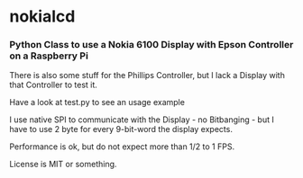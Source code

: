 # nokialcd

### Python Class to use a Nokia 6100  Display with Epson Controller on a Raspberry Pi

There is also some stuff for the Phillips Controller, but I lack a
Display with that Controller to test it.

Have a look at test.py to see an usage example

I use native SPI to communicate with the Display - no Bitbanging -
but I have to use 2 byte for every 9-bit-word the display expects.

Performance is ok, but do not expect more than 1/2 to 1 FPS.

License is MIT or something.
